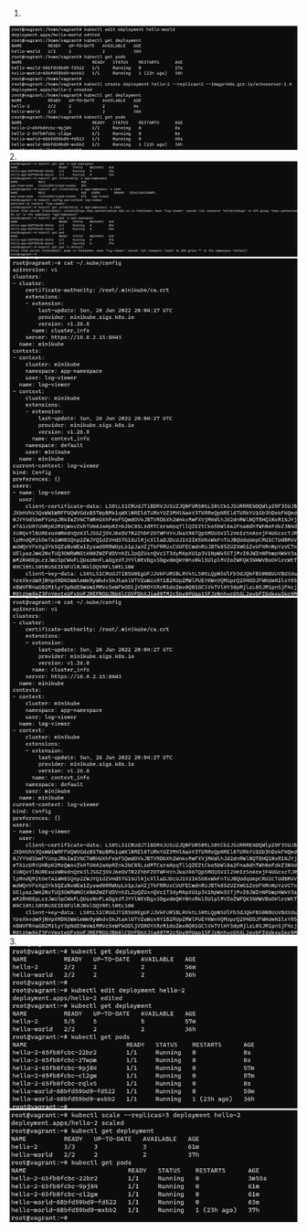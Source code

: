 1.  
![alt text](https://github.com/town0wl/devops-netology/blob/main/11.jpg?raw=true)  
2.  
![alt text](https://github.com/town0wl/devops-netology/blob/main/12.jpg?raw=true)  
![alt text](https://github.com/town0wl/devops-netology/blob/main/13.jpg?raw=true)  
![alt text](https://github.com/town0wl/devops-netology/blob/main/14.jpg?raw=true)  
3.  
![alt text](https://github.com/town0wl/devops-netology/blob/main/15.jpg?raw=true)  
![alt text](https://github.com/town0wl/devops-netology/blob/main/16.jpg?raw=true)  
